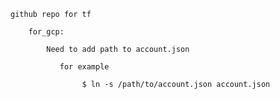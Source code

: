 

    github repo for tf

        for_gcp:

            Need to add path to account.json

               for example
 
                    $ ln -s /path/to/account.json account.json
